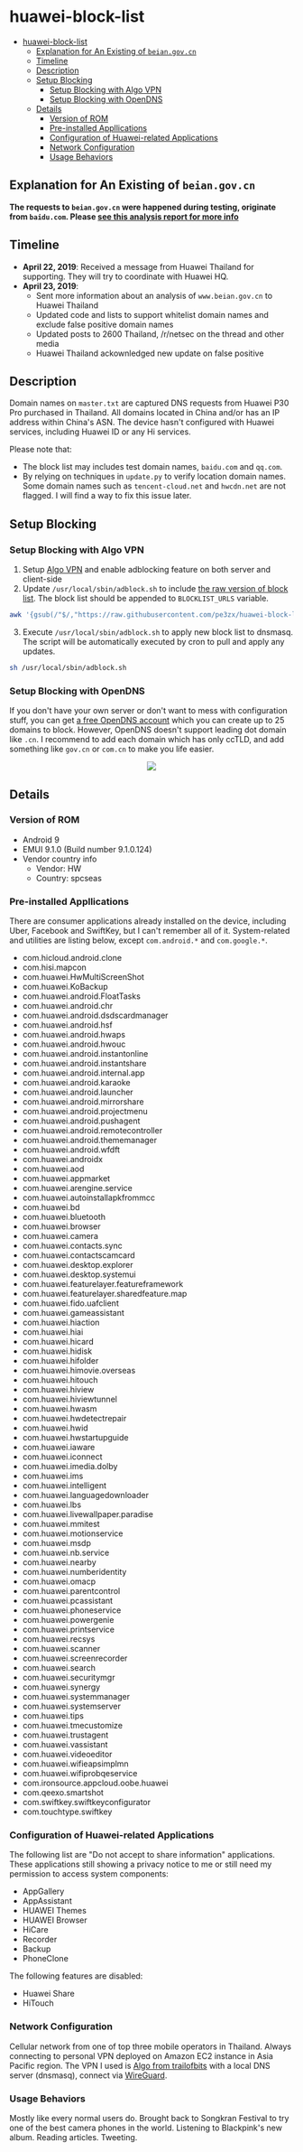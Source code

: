 # huawei-block-list

- [huawei-block-list](#huawei-block-list)
  - [Explanation for An Existing of `beian.gov.cn`](#explanation-for-an-existing-of-beiangovcn)
  - [Timeline](#timeline)
  - [Description](#description)
  - [Setup Blocking](#setup-blocking)
    - [Setup Blocking with Algo VPN](#setup-blocking-with-algo-vpn)
    - [Setup Blocking with OpenDNS](#setup-blocking-with-opendns)
  - [Details](#details)
    - [Version of ROM](#version-of-rom)
    - [Pre-installed Appllications](#pre-installed-appllications)
    - [Configuration of Huawei-related Applications](#configuration-of-huawei-related-applications)
    - [Network Configuration](#network-configuration)
    - [Usage Behaviors](#usage-behaviors)


## Explanation for An Existing of `beian.gov.cn`

**The requests to `beian.gov.cn` were happened during testing, originate from `baidu.com`. Please [see this analysis report for more info](analysis.md)**

## Timeline

- **April 22, 2019**: Received a message from Huawei Thailand for supporting. They will try to coordinate with Huawei HQ.
- **April 23, 2019**: 
  - Sent more information about an analysis of `www.beian.gov.cn` to Huawei Thailand
  - Updated code and lists to support whitelist domain names and exclude false positive domain names
  - Updated posts to 2600 Thailand, /r/netsec on the thread and other media
  - Huawei Thailand ackownledged new update on false positive

## Description

Domain names on `master.txt` are captured DNS requests from Huawei P30 Pro purchased in Thailand. All domains located in China and/or has an IP address within China's ASN. The device hasn't configured with Huawei services, including Huawei ID or any Hi services.

Please note that:
- The block list may includes test domain names, `baidu.com` and `qq.com`.
- By relying on techniques in `update.py` to verify location domain names. Some domain names such as `tencent-cloud.net` and `hwcdn.net` are not flagged. I will find a way to fix this issue later.

## Setup Blocking

### Setup Blocking with Algo VPN

1. Setup [Algo VPN](https://github.com/trailofbits/algo) and enable adblocking feature on both server and client-side
2. Update `/usr/local/sbin/adblock.sh` to include [the raw version of block list](https://raw.githubusercontent.com/pe3zx/huawei-block-list/master/master.txt). The block list should be appended to `BLOCKLIST_URLS` variable.

```sh
awk '{gsub(/"$/,"https://raw.githubusercontent.com/pe3zx/huawei-block-list/master/master.txt \"")}' /usr/local/sbin/adblock.sh
```

3. Execute `/usr/local/sbin/adblock.sh` to apply new block list to dnsmasq. The script will be automatically executed by cron to pull and apply any updates.

```sh
sh /usr/local/sbin/adblock.sh
```

### Setup Blocking with OpenDNS

If you don't have your own server or don't want to mess with configuration stuff, you can get [a free OpenDNS account](https://www.opendns.com/home-internet-security/) which you can create up to 25 domains to block. However, OpenDNS doesn't support leading dot domain like `.cn`. I recommend to add each domain which has only ccTLD, and add something like `gov.cn` or `com.cn` to make you life easier.

<p align="center"><img src ="img/opendns.png" /></p>

## Details

### Version of ROM

- Android 9
- EMUI 9.1.0 (Build number 9.1.0.124)
- Vendor country info
  - Vendor: HW
  - Country: spcseas

### Pre-installed Appllications

There are consumer applications already installed on the device, including Uber, Facebook and SwiftKey, but I can't remember all of it. System-related and utilities are listing below, except `com.android.*` and `com.google.*`.

- com.hicloud.android.clone
- com.hisi.mapcon
- com.huawei.HwMultiScreenShot
- com.huawei.KoBackup
- com.huawei.android.FloatTasks
- com.huawei.android.chr
- com.huawei.android.dsdscardmanager
- com.huawei.android.hsf
- com.huawei.android.hwaps
- com.huawei.android.hwouc
- com.huawei.android.instantonline
- com.huawei.android.instantshare
- com.huawei.android.internal.app
- com.huawei.android.karaoke
- com.huawei.android.launcher
- com.huawei.android.mirrorshare
- com.huawei.android.projectmenu
- com.huawei.android.pushagent
- com.huawei.android.remotecontroller
- com.huawei.android.thememanager
- com.huawei.android.wfdft
- com.huawei.androidx
- com.huawei.aod
- com.huawei.appmarket
- com.huawei.arengine.service
- com.huawei.autoinstallapkfrommcc
- com.huawei.bd
- com.huawei.bluetooth
- com.huawei.browser
- com.huawei.camera
- com.huawei.contacts.sync
- com.huawei.contactscamcard
- com.huawei.desktop.explorer
- com.huawei.desktop.systemui
- com.huawei.featurelayer.featureframework
- com.huawei.featurelayer.sharedfeature.map
- com.huawei.fido.uafclient
- com.huawei.gameassistant
- com.huawei.hiaction
- com.huawei.hiai
- com.huawei.hicard
- com.huawei.hidisk
- com.huawei.hifolder
- com.huawei.himovie.overseas
- com.huawei.hitouch
- com.huawei.hiview
- com.huawei.hiviewtunnel
- com.huawei.hwasm
- com.huawei.hwdetectrepair
- com.huawei.hwid
- com.huawei.hwstartupguide
- com.huawei.iaware
- com.huawei.iconnect
- com.huawei.imedia.dolby
- com.huawei.ims
- com.huawei.intelligent
- com.huawei.languagedownloader
- com.huawei.lbs
- com.huawei.livewallpaper.paradise
- com.huawei.mmitest
- com.huawei.motionservice
- com.huawei.msdp
- com.huawei.nb.service
- com.huawei.nearby
- com.huawei.numberidentity
- com.huawei.omacp
- com.huawei.parentcontrol
- com.huawei.pcassistant
- com.huawei.phoneservice
- com.huawei.powergenie
- com.huawei.printservice
- com.huawei.recsys
- com.huawei.scanner
- com.huawei.screenrecorder
- com.huawei.search
- com.huawei.securitymgr
- com.huawei.synergy
- com.huawei.systemmanager
- com.huawei.systemserver
- com.huawei.tips
- com.huawei.tmecustomize
- com.huawei.trustagent
- com.huawei.vassistant
- com.huawei.videoeditor
- com.huawei.wifieapsimplmn
- com.huawei.wifiprobqeservice
- com.ironsource.appcloud.oobe.huawei
- com.qeexo.smartshot
- com.swiftkey.swiftkeyconfigurator
- com.touchtype.swiftkey

### Configuration of Huawei-related Applications

The following list are "Do not accept to share information" applications. These applications still showing a privacy notice to me or still need my permission to access system components:

- AppGallery
- AppAssistant
- HUAWEI Themes
- HUAWEI Browser
- HiCare
- Recorder
- Backup
- PhoneClone

The following features are disabled:

- Huawei Share
- HiTouch

### Network Configuration

Cellular network from one of top three mobile operators in Thailand. Always connecting to personal VPN deployed on Amazon EC2 instance in Asia Pacific region. The VPN I used is [Algo from trailofbits](https://github.com/trailofbits/algo) with a local DNS server (dnsmasq), connect via [WireGuard](https://www.wireguard.com/).

### Usage Behaviors

Mostly like every normal users do. Brought back to Songkran Festival to try one of the best camera phones in the world. Listening to Blackpink's new album. Reading articles. Tweeting.